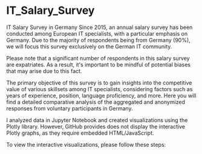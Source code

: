 # IT_Salary_Survey
IT Salary Survey in Germany
Since 2015, an annual salary survey has been conducted among European IT specialists, with a particular emphasis on Germany. Due to the majority of respondents being from Germany (90%), we will focus this survey exclusively on the German IT community.

Please note that a significant number of respondents in this salary survey are expatriates. As a result, it's important to be mindful of potential biases that may arise due to this fact.

The primary objective of this survey is to gain insights into the competitive value of various skillsets among IT specialists, considering factors such as years of experience, position, language proficiency, and more. Here you will find a detailed comparative analysis of the aggregated and anonymized responses from voluntary participants in Germany.
 
I analyzed data in Jupyter Notebook and created visualizations using the Plotly library. However, GitHub provides does not display the interactive Plotly graphs, as they require embedded HTML/JavaScript.

To view the interactive visualizations, please follow these steps:

